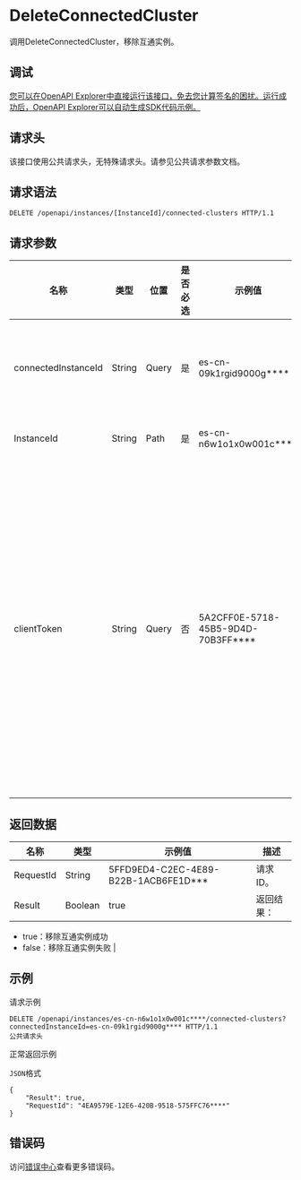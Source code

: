 # DeleteConnectedCluster

调用DeleteConnectedCluster，移除互通实例。

## 调试

[您可以在OpenAPI Explorer中直接运行该接口，免去您计算签名的困扰。运行成功后，OpenAPI Explorer可以自动生成SDK代码示例。](https://api.aliyun.com/#product=elasticsearch&api=DeleteConnectedCluster&type=ROA&version=2017-06-13)

## 请求头

该接口使用公共请求头，无特殊请求头。请参见公共请求参数文档。

## 请求语法

```
DELETE /openapi/instances/[InstanceId]/connected-clusters HTTP/1.1
```

## 请求参数

|名称|类型|位置|是否必选|示例值|描述|
|--|--|--|----|---|--|
|connectedInstanceId|String|Query|是|es-cn-09k1rgid9000g\*\*\*\*|已进行网络互通的远程实例ID。 |
|InstanceId|String|Path|是|es-cn-n6w1o1x0w001c\*\*\*\*|当前实例ID。 |
|clientToken|String|Query|否|5A2CFF0E-5718-45B5-9D4D-70B3FF\*\*\*\*|用于保证请求的幂等性。由客户端生成该参数值，要保证在不同请求间唯一，最大不超过64个ASCII字符。 |

## 返回数据

|名称|类型|示例值|描述|
|--|--|---|--|
|RequestId|String|5FFD9ED4-C2EC-4E89-B22B-1ACB6FE1D\*\*\*|请求ID。 |
|Result|Boolean|true|返回结果：

 -   true：移除互通实例成功
-   false：移除互通实例失败 |

## 示例

请求示例

```
DELETE /openapi/instances/es-cn-n6w1o1x0w001c****/connected-clusters?connectedInstanceId=es-cn-09k1rgid9000g**** HTTP/1.1
公共请求头
```

正常返回示例

`JSON`格式

```
{
	"Result": true,
	"RequestId": "4EA9579E-12E6-420B-9518-575FFC76****"
}
```

## 错误码

访问[错误中心](https://error-center.alibabacloud.com/status/product/elasticsearch)查看更多错误码。

